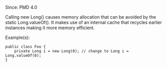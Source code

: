Since: PMD 4.0

Calling new Long() causes memory allocation that can be avoided by the static Long.valueOf().
It makes use of an internal cache that recycles earlier instances making it more memory efficient.

Example(s):
```
public class Foo {
    private Long i = new Long(0); // change to Long i = Long.valueOf(0);
}
```
